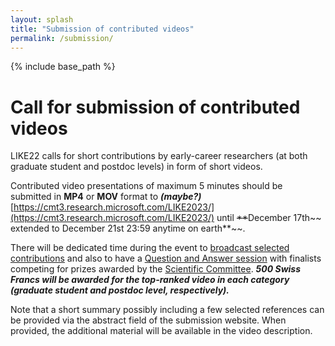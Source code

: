```yaml
---
layout: splash
title: "Submission of contributed videos"
permalink: /submission/
---
```


{% include base_path %}

# Call for submission of contributed videos

LIKE22 calls for short contributions by early-career researchers (at both graduate student and postdoc levels) in form of short videos.

Contributed video presentations of maximum 5 minutes should be submitted in **MP4** or **MOV** format to ***(maybe?)*** [https://cmt3.research.microsoft.com/LIKE2023/](https://cmt3.research.microsoft.com/LIKE2023/) until ~~**~~December 17th~~ extended to December 21st 23:59 anytime on earth**~~.  

There will be dedicated time during the event to [broadcast selected contributions](/program/) and also to have a [Question and Answer session](/program/) with finalists competing for prizes awarded by the [Scientific Committee](/committees/#scientific-committee-in-progress). ***500 Swiss Francs will be awarded for the top-ranked video in each category (graduate student and postdoc level, respectively).***

Note that a short summary possibly including a few selected references can be provided via the abstract field of the submission website. When provided, the additional material will be available in the video description. 
